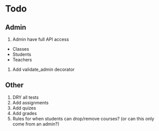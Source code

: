 # Todo

## Admin

1. Admin have full API access
  - Classes
  - Students
  - Teachers
1. Add validate_admin decorator

## Other

1. DRY all tests
1. Add assignments
1. Add quizes
1. Add grades
1. Rules for when students can drop/remove courses? (or can this only come from an admin?)
